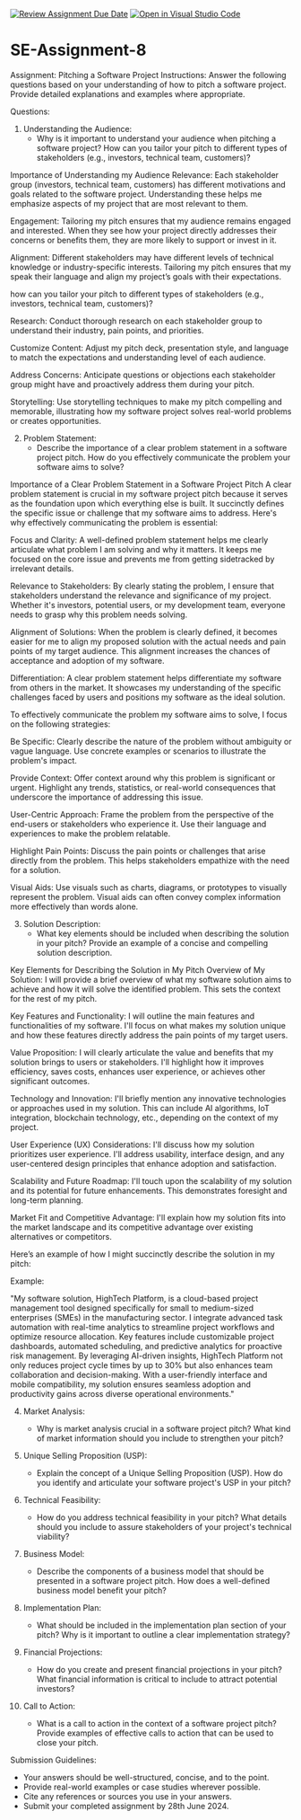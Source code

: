 [![Review Assignment Due Date](https://classroom.github.com/assets/deadline-readme-button-22041afd0340ce965d47ae6ef1cefeee28c7c493a6346c4f15d667ab976d596c.svg)](https://classroom.github.com/a/4bgukiqw)
[![Open in Visual Studio Code](https://classroom.github.com/assets/open-in-vscode-2e0aaae1b6195c2367325f4f02e2d04e9abb55f0b24a779b69b11b9e10269abc.svg)](https://classroom.github.com/online_ide?assignment_repo_id=15337479&assignment_repo_type=AssignmentRepo)
# SE-Assignment-8
 Assignment: Pitching a Software Project
 Instructions:
Answer the following questions based on your understanding of how to pitch a software project. Provide detailed explanations and examples where appropriate.

 Questions:

1. Understanding the Audience:
   - Why is it important to understand your audience when pitching a software project? How can you tailor your pitch to different types of stakeholders (e.g., investors, technical team, customers)?
  
Importance of Understanding my Audience
Relevance: Each stakeholder group (investors, technical team, customers) has different motivations and goals related to the software project. Understanding these helps me emphasize aspects of my project that are most relevant to them.

Engagement: Tailoring my pitch ensures that my audience remains engaged and interested. When they see how your project directly addresses their concerns or benefits them, they are more likely to support or invest in it.

Alignment: Different stakeholders may have different levels of technical knowledge or industry-specific interests. Tailoring my pitch ensures that my speak their language and align my project’s goals with their expectations.


how can you tailor your pitch to different types of stakeholders (e.g., investors, technical team, customers)?

Research: Conduct thorough research on each stakeholder group to understand their industry, pain points, and priorities.

Customize Content: Adjust my pitch deck, presentation style, and language to match the expectations and understanding level of each audience.

Address Concerns: Anticipate questions or objections each stakeholder group might have and proactively address them during your pitch.

Storytelling: Use storytelling techniques to make my pitch compelling and memorable, illustrating how my software project solves real-world problems or creates opportunities.




2. Problem Statement:
   - Describe the importance of a clear problem statement in a software project pitch. How do you effectively communicate the problem your software aims to solve?

  
Importance of a Clear Problem Statement in a Software Project Pitch
A clear problem statement is crucial in my software project pitch because it serves as the foundation upon which everything else is built. It succinctly defines the specific issue or challenge that my software aims to address. Here's why effectively communicating the problem is essential:

Focus and Clarity: A well-defined problem statement helps me clearly articulate what problem I am solving and why it matters. It keeps me focused on the core issue and prevents me from getting sidetracked by irrelevant details.

Relevance to Stakeholders: By clearly stating the problem, I ensure that stakeholders understand the relevance and significance of my project. Whether it's investors, potential users, or my development team, everyone needs to grasp why this problem needs solving.

Alignment of Solutions: When the problem is clearly defined, it becomes easier for me to align my proposed solution with the actual needs and pain points of my target audience. This alignment increases the chances of acceptance and adoption of my software.

Differentiation: A clear problem statement helps differentiate my software from others in the market. It showcases my understanding of the specific challenges faced by users and positions my software as the ideal solution.


To effectively communicate the problem my software aims to solve, I focus on the following strategies:

Be Specific: Clearly describe the nature of the problem without ambiguity or vague language. Use concrete examples or scenarios to illustrate the problem's impact.

Provide Context: Offer context around why this problem is significant or urgent. Highlight any trends, statistics, or real-world consequences that underscore the importance of addressing this issue.

User-Centric Approach: Frame the problem from the perspective of the end-users or stakeholders who experience it. Use their language and experiences to make the problem relatable.

Highlight Pain Points: Discuss the pain points or challenges that arise directly from the problem. This helps stakeholders empathize with the need for a solution.

Visual Aids: Use visuals such as charts, diagrams, or prototypes to visually represent the problem. Visual aids can often convey complex information more effectively than words alone.





3. Solution Description:
   - What key elements should be included when describing the solution in your pitch? Provide an example of a concise and compelling solution description.
  
Key Elements for Describing the Solution in My Pitch
Overview of My Solution: I will provide a brief overview of what my software solution aims to achieve and how it will solve the identified problem. This sets the context for the rest of my pitch.

Key Features and Functionality: I will outline the main features and functionalities of my software. I'll focus on what makes my solution unique and how these features directly address the pain points of my target users.

Value Proposition: I will clearly articulate the value and benefits that my solution brings to users or stakeholders. I'll highlight how it improves efficiency, saves costs, enhances user experience, or achieves other significant outcomes.

Technology and Innovation: I'll briefly mention any innovative technologies or approaches used in my solution. This can include AI algorithms, IoT integration, blockchain technology, etc., depending on the context of my project.

User Experience (UX) Considerations: I'll discuss how my solution prioritizes user experience. I'll address usability, interface design, and any user-centered design principles that enhance adoption and satisfaction.

Scalability and Future Roadmap: I'll touch upon the scalability of my solution and its potential for future enhancements. This demonstrates foresight and long-term planning.

Market Fit and Competitive Advantage: I'll explain how my solution fits into the market landscape and its competitive advantage over existing alternatives or competitors.


Here’s an example of how I might succinctly describe the solution in my pitch:

Example:

"My software solution, HighTech Platform, is a cloud-based project management tool designed specifically for small to medium-sized enterprises (SMEs) in the manufacturing sector. I integrate advanced task automation with real-time analytics to streamline project workflows and optimize resource allocation. Key features include customizable project dashboards, automated scheduling, and predictive analytics for proactive risk management. By leveraging AI-driven insights, HighTech Platform not only reduces project cycle times by up to 30% but also enhances team collaboration and decision-making. With a user-friendly interface and mobile compatibility, my solution ensures seamless adoption and productivity gains across diverse operational environments."



4. Market Analysis:
   - Why is market analysis crucial in a software project pitch? What kind of market information should you include to strengthen your pitch?

5. Unique Selling Proposition (USP):
   - Explain the concept of a Unique Selling Proposition (USP). How do you identify and articulate your software project's USP in your pitch?

6. Technical Feasibility:
   - How do you address technical feasibility in your pitch? What details should you include to assure stakeholders of your project's technical viability?

7. Business Model:
   - Describe the components of a business model that should be presented in a software project pitch. How does a well-defined business model benefit your pitch?

8. Implementation Plan:
   - What should be included in the implementation plan section of your pitch? Why is it important to outline a clear implementation strategy?

9. Financial Projections:
   - How do you create and present financial projections in your pitch? What financial information is critical to include to attract potential investors?

11. Call to Action:
    - What is a call to action in the context of a software project pitch? Provide examples of effective calls to action that can be used to close your pitch.

 Submission Guidelines:
- Your answers should be well-structured, concise, and to the point.
- Provide real-world examples or case studies wherever possible.
- Cite any references or sources you use in your answers.
- Submit your completed assignment by 28th June 2024.


